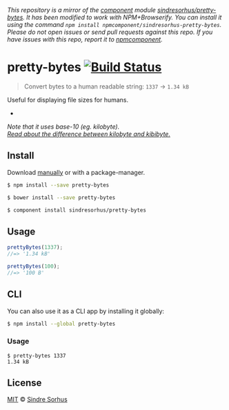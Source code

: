 *This repository is a mirror of the [component](http://component.io) module [sindresorhus/pretty-bytes](http://github.com/sindresorhus/pretty-bytes). It has been modified to work with NPM+Browserify. You can install it using the command `npm install npmcomponent/sindresorhus-pretty-bytes`. Please do not open issues or send pull requests against this repo. If you have issues with this repo, report it to [npmcomponent](https://github.com/airportyh/npmcomponent).*
# pretty-bytes [![Build Status](https://travis-ci.org/sindresorhus/pretty-bytes.svg?branch=master)](https://travis-ci.org/sindresorhus/pretty-bytes)

> Convert bytes to a human readable string: `1337` → `1.34 kB`

Useful for displaying file sizes for humans.

-

*Note that it uses base-10 (eg. kilobyte).  
[Read about the difference between kilobyte and kibibyte.](http://pacoup.com/2009/05/26/kb-kb-kib-whats-up-with-that/)*


## Install

Download [manually](https://github.com/sindresorhus/pretty-bytes/releases) or with a package-manager.

```bash
$ npm install --save pretty-bytes
```

```bash
$ bower install --save pretty-bytes
```

```bash
$ component install sindresorhus/pretty-bytes
```


## Usage

```js
prettyBytes(1337);
//=> '1.34 kB'

prettyBytes(100);
//=> '100 B'
```


## CLI

You can also use it as a CLI app by installing it globally:

```bash
$ npm install --global pretty-bytes
```

### Usage

```
$ pretty-bytes 1337
1.34 kB
```


## License

[MIT](http://opensource.org/licenses/MIT) © [Sindre Sorhus](http://sindresorhus.com)
